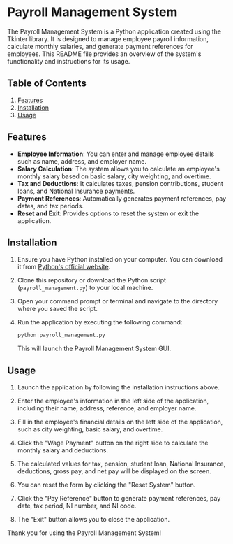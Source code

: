 # Payroll Management System

The Payroll Management System is a Python application created using the Tkinter library. It is designed to manage employee payroll information, calculate monthly salaries, and generate payment references for employees. This README file provides an overview of the system's functionality and instructions for its usage.

## Table of Contents

1. [Features](#features)
2. [Installation](#installation)
3. [Usage](#usage)


## Features <a name="features"></a>

- **Employee Information**: You can enter and manage employee details such as name, address, and employer name.
- **Salary Calculation**: The system allows you to calculate an employee's monthly salary based on basic salary, city weighting, and overtime.
- **Tax and Deductions**: It calculates taxes, pension contributions, student loans, and National Insurance payments.
- **Payment References**: Automatically generates payment references, pay dates, and tax periods.
- **Reset and Exit**: Provides options to reset the system or exit the application.

## Installation <a name="installation"></a>

1. Ensure you have Python installed on your computer. You can download it from [Python's official website](https://www.python.org/downloads/).

2. Clone this repository or download the Python script (`payroll_management.py`) to your local machine.

3. Open your command prompt or terminal and navigate to the directory where you saved the script.

4. Run the application by executing the following command:

   ```bash
   python payroll_management.py
   ```

   This will launch the Payroll Management System GUI.

## Usage <a name="usage"></a>

1. Launch the application by following the installation instructions above.

2. Enter the employee's information in the left side of the application, including their name, address, reference, and employer name.

3. Fill in the employee's financial details on the left side of the application, such as city weighting, basic salary, and overtime.

4. Click the "Wage Payment" button on the right side to calculate the monthly salary and deductions.

5. The calculated values for tax, pension, student loan, National Insurance, deductions, gross pay, and net pay will be displayed on the screen.

6. You can reset the form by clicking the "Reset System" button.

7. Click the "Pay Reference" button to generate payment references, pay date, tax period, NI number, and NI code.

8. The "Exit" button allows you to close the application.

Thank you for using the Payroll Management System!
